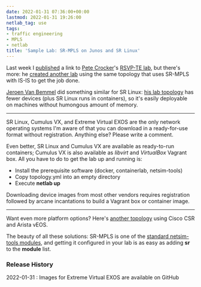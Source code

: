 ```yaml
---
date: 2022-01-31 07:36:00+00:00
lastmod: 2022-01-31 19:26:00
netlab_tag: use
tags:
- traffic engineering
- MPLS
- netlab
title: 'Sample Lab: SR-MPLS on Junos and SR Linux'
---
```

Last week I [published](https://blog.ipspace.net/2022/01/netsim-example-rsvp-te-junos.html) a link to [Pete Crocker](https://blog.petecrocker.com/about/)'s [RSVP-TE lab](https://github.com/ipspace/netlab-examples/tree/master/routing/rsvp-mpls-vsrx), but there's more: he [created another lab](https://github.com/ipspace/netlab-examples/tree/master/routing/sr-isis-te-vsrx) using the same topology that uses SR-MPLS with IS-IS to get the job done.

[Jeroen Van Bemmel](https://www.linkedin.com/in/jeroenvbemmel/) did something similar for SR Linux: [his lab topology](https://github.com/ipspace/netlab-examples/tree/master/routing/sr-mpls-bgp-srlinux) has fewer devices (plus SR Linux runs in containers), so it's easily deployable on machines without humongous amount of memory.
<!--more-->
---

SR Linux, Cumulus VX, and Extreme Virtual EXOS are the only network operating systems I'm aware of that you can download in a ready-for-use format without registration. Anything else? Please write a comment.

Even better, SR Linux and Cumulus VX are available as ready-to-run containers; Cumulus VX is also available as *libvirt* and *VirtualBox* Vagrant box. All you have to do to get the lab up and running is:

* Install the prerequisite software (docker, containerlab, netsim-tools)
* Copy topology.yml into an empty directory
* Execute **netlab up**

Downloading device images from most other vendors requires registration followed by arcane incantations to build a Vagrant box or container image.

---

Want even more platform options? Here's [another topology](https://github.com/ipspace/netlab-examples/tree/master/routing/sr-mpls-bgp) using Cisco CSR and Arista vEOS.

The beauty of all these solutions: SR-MPLS is one of the [standard netsim-tools modules](https://netsim-tools.readthedocs.io/en/latest/module-reference.html), and getting it configured in your lab is as easy as adding **sr** to the **module** list.

### Release History

2022-01-31
: Images for Extreme Virtual EXOS are available on GitHub
